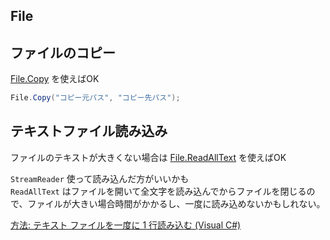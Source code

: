 File
---

## ファイルのコピー

[File.Copy](https://docs.microsoft.com/ja-jp/dotnet/api/system.io.file.copy?view=netcore-2.2) を使えばOK

```csharp
File.Copy("コピー元パス", "コピー先パス");
```

## テキストファイル読み込み

ファイルのテキストが大きくない場合は [File.ReadAllText](https://docs.microsoft.com/ja-jp/dotnet/api/system.io.file.readalltext?view=netcore-2.2) を使えばOK

`StreamReader` 使って読み込んだ方がいいかも  
`ReadAllText` はファイルを開いて全文字を読み込んでからファイルを閉じるので、ファイルが大きい場合時間がかかるし、一度に読み込めないかもしれない。

[方法: テキスト ファイルを一度に 1 行読み込む (Visual C#)](https://docs.microsoft.com/ja-jp/dotnet/csharp/programming-guide/file-system/how-to-read-a-text-file-one-line-at-a-time)

